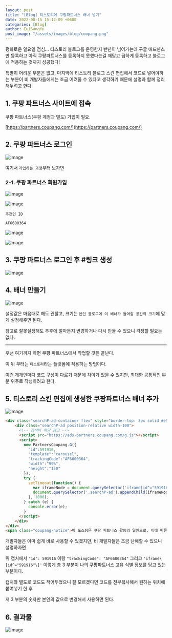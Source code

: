 ```yaml
---
layout: post
title: "[Blog] 티스토리에 쿠팡파트너스 배너 넣기"
date: 2022-08-15 15:12:09 +0600
categories: [Blog]
author: EuiSangYu
post_image: "/assets/images/blog/coopang.png"
---
```


평화로운 일요일 점심... 티스토리 블로그를 운영한지 반년이 넘어가는데 구글 애드센스만 등록하고 아직 쿠팡파트너스를 등록하지 못했다는걸 깨닫고 급하게 등록하고 블로그에 적용하는 것까지 성공했다!

특별히 어려운 부분은 없고, 마지막에 티스토리 블로그 스킨 편집에서 코드로 넣어야하는 부분이 비 개발자들에게는 조금 어려울 수 있다고 생각하기 때문에 설명과 함께 정리해두려고 한다.

## 1. 쿠팡 파트너스 사이트에 접속

쿠팡 파트너스(쿠팡 계정과 별도) 가입이 필요.

[https://partners.coupang.com/](https://partners.coupang.com/)


## 2. 쿠팡 파트너스 로그인

![image](https://user-images.githubusercontent.com/58925978/187123088-2b2b6d1f-19e3-4531-b969-7199d3ab62fe.png)

여기서 `가입하는 과정`부터 보자면

### 2-1. 쿠팡 파트너스 회원가입

![image](https://user-images.githubusercontent.com/58925978/187123115-36759eba-c92d-4153-a472-1a816978af02.png)


![image](https://user-images.githubusercontent.com/58925978/187123134-66e2b075-5849-4d5f-bc13-daa5cb6832be.png)


`추천인 ID`

```
AF6600364
```

![image](https://user-images.githubusercontent.com/58925978/187123155-9d20c4c2-30ec-406c-b731-98b3e523340f.png)

![image](https://user-images.githubusercontent.com/58925978/187123176-f8c3728f-7dc1-4452-8145-f24641cca1fe.png)


## 3. 쿠팡 파트너스 로그인 후 #링크 생성

![image](https://user-images.githubusercontent.com/58925978/187123193-023b911d-a796-4556-b6bf-c75b0332ac04.png)


## 4. 배너 만들기

![image](https://user-images.githubusercontent.com/58925978/187123216-01ed5b7a-e117-4a19-942c-ad4dcfa60bc9.png)

설정값은 마음대로 해도 괜찮고, 크기는 `본인 블로그에 이 배너가 들어갈 공간의 크기`에 맞게 설정해주면 된다.

참고로 잘못설정해도 추후에 얼마든지 변경하거나 다시 만들 수 있으니 걱정할 필요는 없다.

---

우선 여기까지 하면 쿠팡 파트너스에서 작업할 것은 끝난다.

이 뒤 부터는 `티스토리`라는 플랫폼에 적용하는 방법이다.

이건 개개인마다 코드 구성이 다르기 때문에 차이가 있을 수 있지만, 최대한 공통적인 부분 위주로 작성하려고 한다.

## 5. 티스토리 스킨 편집에 생성한 쿠팡파트너스 배너 추가

![image](https://user-images.githubusercontent.com/58925978/187123242-3331732d-62cb-4c75-8d05-9be0b6566d31.png)


```html
<div class="searchP-ad-container flex" style="border-top: 3px solid #e5e5e5;height:150px">
    <div class="searchP-ad position-relative width-100">
      <!-- 검색바 하단 광고 -->
      <script src="https://ads-partners.coupang.com/g.js"></script>
      <script>
        new PartnersCoupang.G({
          "id":591916,
          "template":"carousel",
          "trackingCode":"AF6600364",
          "width":"99%",
          "height":"150"
        });
        try {
          setTimeout(function() {
            var iframeNode = document.querySelector('iframe[id^="591916"]');
            document.querySelector('.searchP-ad').appendChild(iframeNode);
          }, 1000);
        } catch (e) {
          console.error(e);
        }
      </script>
    </div>
</div>
<span class="coupang-notice">이 포스팅은 쿠팡 파트너스 활동의 일환으로, 이에 따른 일정액의 수수료를 제공받습니다.</span>
```

개발자들은 아마 쉽게 바로 사용할 수 있겠지만, 비 개발자들은 조금 난해할 수 있으니 설명하자면

위 캡처에서 `"id": 591916` 이랑 `"trackingCode": "AF6600364"` 그리고 `'iframe\[id^="591916"\]'` 이렇게 총 3 부분이 나의 쿠팡파트너스 고유 식별 정보를 담고 있는 부분이다.

캡처와 별도로 코드도 적어두었으니 잘 모르겠다면 코드를 전부복사해서 원하는 위치에 붙여넣기 한 후

저 3 부분의 숫자만 본인의 값으로 변경해서 사용하면 된다.

## 6. 결과물

![image](https://user-images.githubusercontent.com/58925978/187123258-b1ae1fb3-c5df-4920-9a08-089519e58c85.png)

